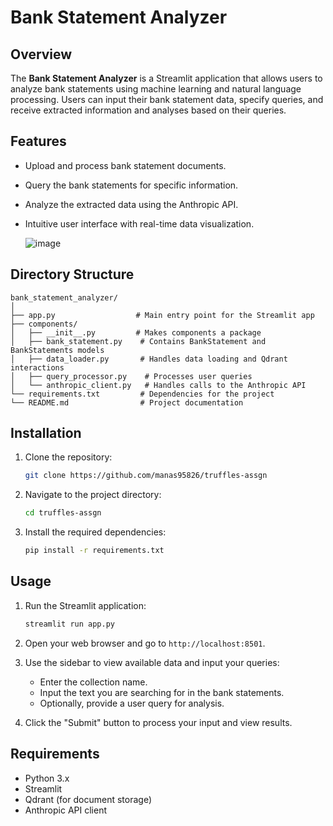 # Bank Statement Analyzer

## Overview

The **Bank Statement Analyzer** is a Streamlit application that allows users to analyze bank statements using machine learning and natural language processing. Users can input their bank statement data, specify queries, and receive extracted information and analyses based on their queries.

## Features

- Upload and process bank statement documents.
- Query the bank statements for specific information.
- Analyze the extracted data using the Anthropic API.
- Intuitive user interface with real-time data visualization.

  ![image](https://github.com/user-attachments/assets/86599084-814f-423a-b948-9254d22757bc)


## Directory Structure

```
bank_statement_analyzer/
│
├── app.py                  # Main entry point for the Streamlit app
├── components/
│   ├── __init__.py         # Makes components a package
│   ├── bank_statement.py    # Contains BankStatement and BankStatements models
│   ├── data_loader.py       # Handles data loading and Qdrant interactions
│   ├── query_processor.py    # Processes user queries
│   └── anthropic_client.py   # Handles calls to the Anthropic API
└── requirements.txt         # Dependencies for the project
└── README.md                # Project documentation
```

## Installation

1. Clone the repository:
   ```bash
   git clone https://github.com/manas95826/truffles-assgn
   ```
2. Navigate to the project directory:
   ```bash
   cd truffles-assgn
   ```
3. Install the required dependencies:
   ```bash
   pip install -r requirements.txt
   ```

## Usage

1. Run the Streamlit application:
   ```bash
   streamlit run app.py
   ```
2. Open your web browser and go to `http://localhost:8501`.

3. Use the sidebar to view available data and input your queries:
   - Enter the collection name.
   - Input the text you are searching for in the bank statements.
   - Optionally, provide a user query for analysis.

4. Click the "Submit" button to process your input and view results.

## Requirements

- Python 3.x
- Streamlit
- Qdrant (for document storage)
- Anthropic API client
